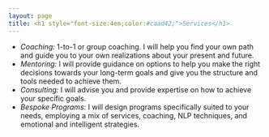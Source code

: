 ```yaml
---
layout: page
title: <h1 style="font-size:4em;color:#caad42;">Services</h1>
---
```


* *Coaching:* 1-to-1 or group coaching. I will help you find your own path and guide you to your own realizations about your present and future.
* *Mentoring:* I will provide guidance on options to help you make the right decisions towards your long-term goals and give you the structure and tools needed to achieve them.
* *Consulting:* I will advise you and provide expertise on how to achieve your specific goals.
* *Bespoke Programs:* I will design programs specifically suited to your needs, employing a mix of services, coaching, NLP techniques, and emotional and intelligent strategies.


<!--<div align="center">
<h1 style="font-size:5em;color:#caad42;">Booking</h1>
</div>

<hr style="height:5px;border-width:5;color:#caad42;text-align:center;background-color:#caad42;">

<div align="center">
<span style="font-size:3em;color:#002950;">Book a Free Consultation</span>
</div>
-->

<div id="booking">
<!-- Calendly inline widget begin -->
<div class="calendly-inline-widget" data-url="https://calendly.com/pat-firststepcoaching/coaching-1-2-1" style="min-width:620px;height:1000px;"></div>
<script type="text/javascript" src="https://assets.calendly.com/assets/external/widget.js"></script>
<!-- Calendly inline widget end -->
</div>
